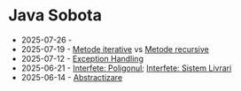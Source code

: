 # Java Sobota

- 2025-07-26 - 
- 2025-07-19 - [Metode iterative](FactorialIterativ.java) vs [Metode recursive](FactorialRecursiv.java)
- 2025-07-12 - [Exception Handling](PregatireZbor.java)
- 2025-06-21 - [Interfete: Poligonul](Poligonul.java); [Interfete: Sistem Livrari](SistemLivrari.java)
- 2025-06-14 - [Abstractizare](AbstractizareShape.java)